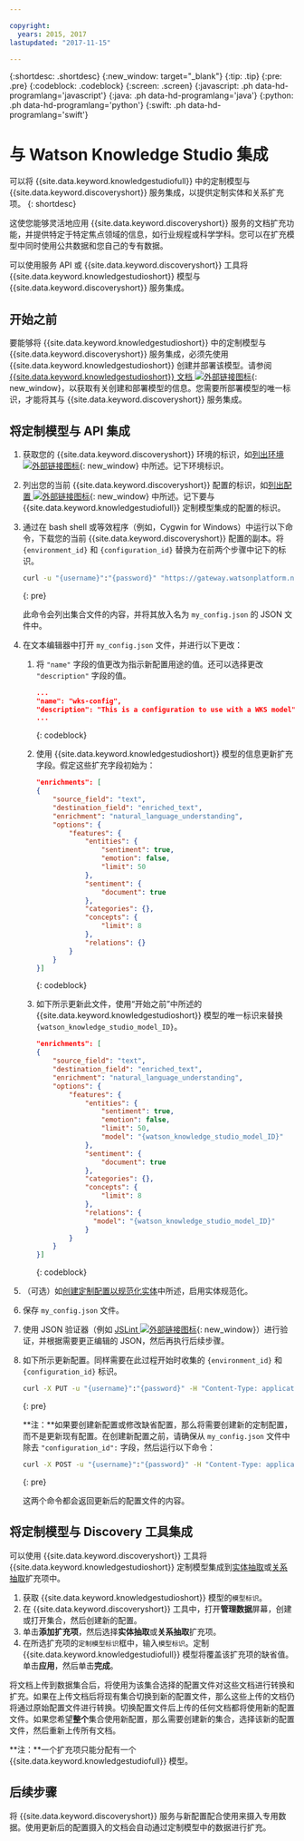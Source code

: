 ```yaml
---

copyright:
  years: 2015, 2017
lastupdated: "2017-11-15"

---
```


{:shortdesc: .shortdesc}
{:new_window: target="_blank"}
{:tip: .tip}
{:pre: .pre}
{:codeblock: .codeblock}
{:screen: .screen}
{:javascript: .ph data-hd-programlang='javascript'}
{:java: .ph data-hd-programlang='java'}
{:python: .ph data-hd-programlang='python'}
{:swift: .ph data-hd-programlang='swift'}

# 与 Watson Knowledge Studio 集成

可以将 {{site.data.keyword.knowledgestudiofull}} 中的定制模型与 {{site.data.keyword.discoveryshort}} 服务集成，以提供定制实体和关系扩充项。
{: shortdesc}

这使您能够灵活地应用 {{site.data.keyword.discoveryshort}} 服务的文档扩充功能，并提供特定于特定焦点领域的信息，如行业规程或科学学科。您可以在扩充模型中同时使用公共数据和您自己的专有数据。

可以使用服务 API 或 {{site.data.keyword.discoveryshort}} 工具将 {{site.data.keyword.knowledgestudioshort}} 模型与 {{site.data.keyword.discoveryshort}} 服务集成。

## 开始之前

要能够将 {{site.data.keyword.knowledgestudioshort}} 中的定制模型与 {{site.data.keyword.discoveryshort}} 服务集成，必须先使用 {{site.data.keyword.knowledgestudioshort}} 创建并部署该模型。请参阅 [{{site.data.keyword.knowledgestudioshort}} 文档 ![外部链接图标](../../icons/launch-glyph.svg "外部链接图标")](https://console.bluemix.net/docs/services/knowledge-studio/tutorials-create-project.html#wks_tutintro){: new_window}，以获取有关创建和部署模型的信息。您需要所部署模型的唯一标识，才能将其与 {{site.data.keyword.discoveryshort}} 服务集成。

## 将定制模型与 API 集成

1.  获取您的 {{site.data.keyword.discoveryshort}} 环境的标识，如[列出环境 ![外部链接图标](../../icons/launch-glyph.svg "外部链接图标")](https://www.ibm.com/watson/developercloud/discovery/api/v1/#list_environments){: new_window} 中所述。记下环境标识。
1.  列出您的当前 {{site.data.keyword.discoveryshort}} 配置的标识，如[列出配置 ![外部链接图标](../../icons/launch-glyph.svg "外部链接图标")](https://www.ibm.com/watson/developercloud/discovery/api/v1/#list_configurations){: new_window} 中所述。记下要与 {{site.data.keyword.knowledgestudiofull}} 定制模型集成的配置的标识。
1.  通过在 bash shell 或等效程序（例如，Cygwin for Windows）中运行以下命令，下载您的当前 {{site.data.keyword.discoveryshort}} 配置的副本。将 `{environment_id}` 和 `{configuration_id}` 替换为在前两个步骤中记下的标识。

    ```bash
    curl -u "{username}":"{password}" "https://gateway.watsonplatform.net/discovery/api/v1/environments/{environment_id}/configurations/{configuration_id}?version=2017-11-07" > my_config.json
    ```
    {: pre}

    此命令会列出集合文件的内容，并将其放入名为 `my_config.json` 的 JSON 文件中。
1.  在文本编辑器中打开 `my_config.json` 文件，并进行以下更改：
    1.  将 `"name"` 字段的值更改为指示新配置用途的值。还可以选择更改 `"description"` 字段的值。

        ```json
        ...
        "name": "wks-config",
        "description": "This is a configuration to use with a WKS model",
        ...
        ```
        {: codeblock}

    1.  使用 {{site.data.keyword.knowledgestudioshort}} 模型的信息更新扩充字段。假定这些扩充字段初始为：

        ```json
        "enrichments": [
        {
            "source_field": "text",
            "destination_field": "enriched_text",
            "enrichment": "natural_language_understanding",
            "options": {
                "features": {
                    "entities": {
                        "sentiment": true,
                        "emotion": false,
                        "limit": 50
                    },
                    "sentiment": {
                        "document": true
                    },
                    "categories": {},
                    "concepts": {
                        "limit": 8
                    },
                    "relations": {}
                }
            }
        }]
        ```
        {: codeblock}

    1.  如下所示更新此文件，使用“开始之前”中所述的 {{site.data.keyword.knowledgestudioshort}} 模型的唯一标识来替换 `{watson_knowledge_studio_model_ID}`。

        ```json
        "enrichments": [
        {
            "source_field": "text",
            "destination_field": "enriched_text",
            "enrichment": "natural_language_understanding",
            "options": {
                "features": {
                    "entities": {
                        "sentiment": true,
                        "emotion": false,
                        "limit": 50,
                        "model": "{watson_knowledge_studio_model_ID}"
                    },
                    "sentiment": {
                        "document": true
                    },
                    "categories": {},
                    "concepts": {
                        "limit": 8
                    },
                    "relations": {
                      "model": "{watson_knowledge_studio_model_ID}"
                    }
                }
            }
        }]
        ```
        {: codeblock}

1.  （可选）如[创建定制配置以规范化实体](/docs/services/discovery/normalize-entities.html)中所述，启用实体规范化。
1.  保存 `my_config.json` 文件。
1.  使用 JSON 验证器（例如 [JSLint ![外部链接图标](../../icons/launch-glyph.svg "外部链接图标")](http://jslint.com){: new_window}）进行验证，并根据需要更正编辑的 JSON，然后再执行后续步骤。
1.  如下所示更新配置。同样需要在此过程开始时收集的 `{environment_id}` 和 `{configuration_id}` 标识。

    ```bash
    curl -X PUT -u "{username}":"{password}" -H "Content-Type: application/json" -d @my_config.json "https://gateway.watsonplatform.net/discovery/api/v1/environments/{environment_id}/configurations/{configuration_id}?version=2017-11-07"
    ```
    {: pre}

    **注：**如果要创建新配置或修改缺省配置，那么将需要创建新的定制配置，而不是更新现有配置。在创建新配置之前，请确保从 `my_config.json` 文件中除去 `"configuration_id":` 字段，然后运行以下命令：

    ```bash
    curl -X POST -u "{username}":"{password}" -H "Content-Type: application/json" -d @my_config.json "https://gateway.watsonplatform.net/discovery/api/v1/environments/{environment_id}/configurations?version=2017-11-07"
    ```
    {: pre}

    这两个命令都会返回更新后的配置文件的内容。

## 将定制模型与 Discovery 工具集成

可以使用 {{site.data.keyword.discoveryshort}} 工具将 {{site.data.keyword.knowledgestudioshort}} 定制模型集成到[实体抽取](/docs/services/discovery/building.html#entity-extraction)或[关系抽取](/docs/services/discovery/building.html#relation-extraction)扩充项中。

1. 获取 {{site.data.keyword.knowledgestudioshort}} 模型的`模型标识`。
1. 在 {{site.data.keyword.discoveryshort}} 工具中，打开**管理数据**屏幕，创建或打开集合，然后创建新的配置。
1. 单击**添加扩充项**，然后选择**实体抽取**或**关系抽取**扩充项。
1. 在所选扩充项的`定制模型标识`框中，输入`模型标识`。定制 {{site.data.keyword.knowledgestudiofull}} 模型将覆盖该扩充项的缺省值。单击**应用**，然后单击**完成**。

将文档上传到数据集合后，将使用为该集合选择的配置文件对这些文档进行转换和扩充。如果在上传文档后将现有集合切换到新的配置文件，那么这些上传的文档仍将通过原始配置文件进行转换。切换配置文件后上传的任何文档都将使用新的配置文件。如果您希望**整个**集合使用新配置，那么需要创建新的集合，选择该新的配置文件，然后重新上传所有文档。

**注：**一个扩充项只能分配有一个 {{site.data.keyword.knowledgestudiofull}} 模型。

## 后续步骤

将 {{site.data.keyword.discoveryshort}} 服务与新配置配合使用来摄入专用数据。使用更新后的配置摄入的文档会自动通过定制模型中的数据进行扩充。
